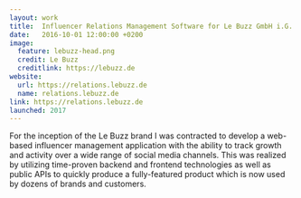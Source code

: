 ```yaml
---
layout: work
title:  Influencer Relations Management Software for Le Buzz GmbH i.G.
date:   2016-10-01 12:00:00 +0200
image:
  feature: lebuzz-head.png
  credit: Le Buzz
  creditlink: https://lebuzz.de
website: 
  url: https://relations.lebuzz.de
  name: relations.lebuzz.de
link: https://relations.lebuzz.de
launched: 2017
---
```


For the inception of the Le Buzz brand I was contracted to develop a web-based influencer management application with the ability to track growth and activity over a wide range of social media channels. This was realized by utilizing time-proven backend and frontend technologies as well as public APIs to quickly produce a fully-featured product which is now used by dozens of brands and customers. 

